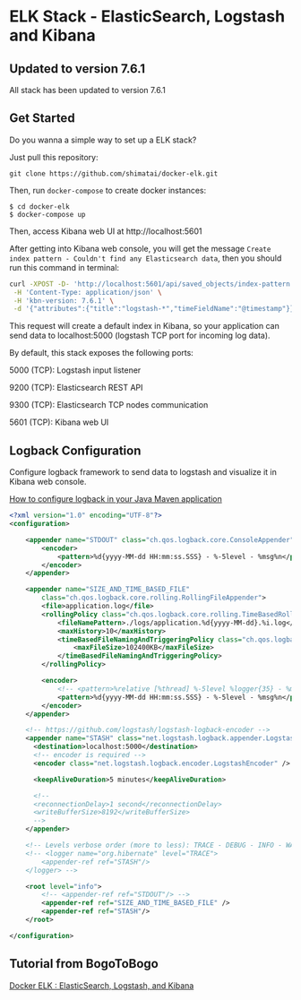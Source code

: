 # ELK Stack -  ElasticSearch, Logstash and Kibana

## Updated to version 7.6.1

All stack has been updated to version 7.6.1

## Get Started
Do you wanna a simple way to set up a ELK stack?

Just pull this repository:

`git clone https://github.com/shimatai/docker-elk.git`

Then, run `docker-compose` to create docker instances:

```
$ cd docker-elk
$ docker-compose up
```

Then, access Kibana web UI at http://localhost:5601

After getting into Kibana web console, you will get the message `Create index pattern - Couldn't find any Elasticsearch data`, then you should run this command in terminal:

```bash
curl -XPOST -D- 'http://localhost:5601/api/saved_objects/index-pattern' \
 -H 'Content-Type: application/json' \
 -H 'kbn-version: 7.6.1' \
 -d '{"attributes":{"title":"logstash-*","timeFieldName":"@timestamp"}}'
```

This request will create a default index in Kibana, so your application can send data to localhost:5000 (logstash TCP port for incoming log data).

By default, this stack exposes the following ports:

5000 (TCP): Logstash input listener

9200 (TCP): Elasticsearch REST API

9300 (TCP): Elasticsearch TCP nodes communication

5601 (TCP): Kibana web UI

## Logback Configuration

Configure logback framework to send data to logstash and visualize it in Kibana web console.

[How to configure logback in your Java Maven application](https://lankydan.dev/2019/01/09/configuring-logback-with-spring-boot)

```xml
<?xml version="1.0" encoding="UTF-8"?>
<configuration>

	<appender name="STDOUT" class="ch.qos.logback.core.ConsoleAppender">
		<encoder>
			<pattern>%d{yyyy-MM-dd HH:mm:ss.SSS} - %-5level - %msg%n</pattern>
		</encoder>
	</appender>

	<appender name="SIZE_AND_TIME_BASED_FILE"
		class="ch.qos.logback.core.rolling.RollingFileAppender">
		<file>application.log</file>
		<rollingPolicy class="ch.qos.logback.core.rolling.TimeBasedRollingPolicy">
			<fileNamePattern>./logs/application.%d{yyyy-MM-dd}.%i.log</fileNamePattern>
			<maxHistory>10</maxHistory>
			<timeBasedFileNamingAndTriggeringPolicy class="ch.qos.logback.core.rolling.SizeAndTimeBasedFNATP">
				<maxFileSize>102400KB</maxFileSize>
			</timeBasedFileNamingAndTriggeringPolicy>
		</rollingPolicy>

		<encoder>
			<!-- <pattern>%relative [%thread] %-5level %logger{35} - %msg%n</pattern> -->
			<pattern>%d{yyyy-MM-dd HH:mm:ss.SSS} - %-5level - %msg%n</pattern>
		</encoder>
	</appender>

  	<!-- https://github.com/logstash/logstash-logback-encoder -->
    <appender name="STASH" class="net.logstash.logback.appender.LogstashTcpSocketAppender">
      <destination>localhost:5000</destination>
      <!-- encoder is required -->
      <encoder class="net.logstash.logback.encoder.LogstashEncoder" />

      <keepAliveDuration>5 minutes</keepAliveDuration>

      <!--
      <reconnectionDelay>1 second</reconnectionDelay>
      <writeBufferSize>8192</writeBufferSize>
      -->
    </appender>

	<!-- Levels verbose order (more to less): TRACE - DEBUG - INFO - WARN - ERROR -->
    <!-- <logger name="org.hibernate" level="TRACE">
        <appender-ref ref="STASH"/>
    </logger> -->

	<root level="info">
		<!-- <appender-ref ref="STDOUT"/> -->
		<appender-ref ref="SIZE_AND_TIME_BASED_FILE" />
		<appender-ref ref="STASH"/>
	</root>

</configuration>
```

## Tutorial from BogoToBogo
[Docker ELK : ElasticSearch, Logstash, and Kibana](https://www.bogotobogo.com/DevOps/Docker/Docker_ELK_ElasticSearch_Logstash_Kibana.php)

